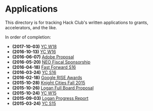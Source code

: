# Applications

This directory is for tracking Hack Club's written applications to grants, accelerators, and the like.

In order of completion:

- **(2017-10-03)** [YC W18](yc_w18.md)
- **(2016-10-13)** [YC W16](yc_w16.md)
- **(2016-06-07)** [Adobe Proposal](adobe_proposal/)
- **(2016-05-20)** [NEO Fiscal Sponsorship](neo_fiscal_sponsorship/)
- **(2016-04-18)** [Fast Forward S16](fast_forward_s16.md)
- **(2016-03-24)** [YC S16](yc_s16.md)
- **(2016-02-18)** [Google RISE Awards](google_rise_2016.md)
- **(2015-10-28)** [Knight Cities Fall 2015](knight_cities_app_fall_15.md)
- **(2015-10-26)** [Logan Full Board Proposal](logan_full_board_proposal/)
- **(2015-10-24)** [YC W15](yc_w15.md)
- **(2015-09-03)** [Logan Progress Report](logan_progress_report/)
- **(2015-03-24)** [YC S15](yc_s15.md)

